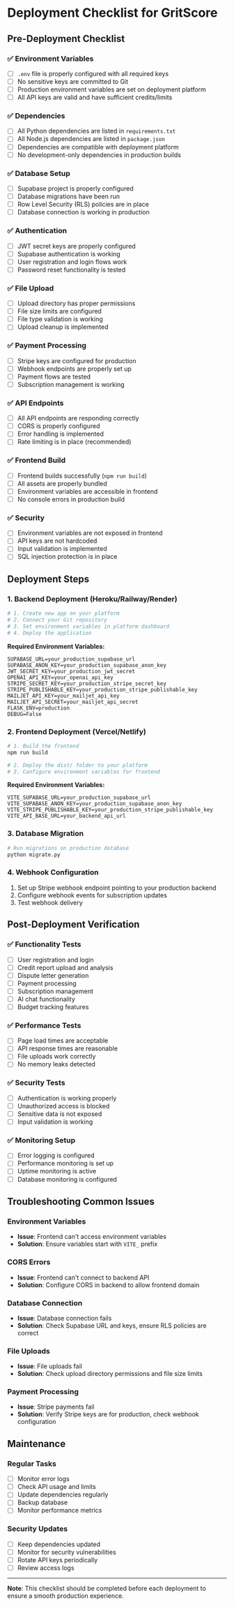 # Deployment Checklist for GritScore

## Pre-Deployment Checklist

### ✅ Environment Variables
- [ ] `.env` file is properly configured with all required keys
- [ ] No sensitive keys are committed to Git
- [ ] Production environment variables are set on deployment platform
- [ ] All API keys are valid and have sufficient credits/limits

### ✅ Dependencies
- [ ] All Python dependencies are listed in `requirements.txt`
- [ ] All Node.js dependencies are listed in `package.json`
- [ ] Dependencies are compatible with deployment platform
- [ ] No development-only dependencies in production builds

### ✅ Database Setup
- [ ] Supabase project is properly configured
- [ ] Database migrations have been run
- [ ] Row Level Security (RLS) policies are in place
- [ ] Database connection is working in production

### ✅ Authentication
- [ ] JWT secret keys are properly configured
- [ ] Supabase authentication is working
- [ ] User registration and login flows work
- [ ] Password reset functionality is tested

### ✅ File Upload
- [ ] Upload directory has proper permissions
- [ ] File size limits are configured
- [ ] File type validation is working
- [ ] Upload cleanup is implemented

### ✅ Payment Processing
- [ ] Stripe keys are configured for production
- [ ] Webhook endpoints are properly set up
- [ ] Payment flows are tested
- [ ] Subscription management is working

### ✅ API Endpoints
- [ ] All API endpoints are responding correctly
- [ ] CORS is properly configured
- [ ] Error handling is implemented
- [ ] Rate limiting is in place (recommended)

### ✅ Frontend Build
- [ ] Frontend builds successfully (`npm run build`)
- [ ] All assets are properly bundled
- [ ] Environment variables are accessible in frontend
- [ ] No console errors in production build

### ✅ Security
- [ ] Environment variables are not exposed in frontend
- [ ] API keys are not hardcoded
- [ ] Input validation is implemented
- [ ] SQL injection protection is in place

## Deployment Steps

### 1. Backend Deployment (Heroku/Railway/Render)

```bash
# 1. Create new app on your platform
# 2. Connect your Git repository
# 3. Set environment variables in platform dashboard
# 4. Deploy the application
```

**Required Environment Variables:**
```
SUPABASE_URL=your_production_supabase_url
SUPABASE_ANON_KEY=your_production_supabase_anon_key
JWT_SECRET_KEY=your_production_jwt_secret
OPENAI_API_KEY=your_openai_api_key
STRIPE_SECRET_KEY=your_production_stripe_secret_key
STRIPE_PUBLISHABLE_KEY=your_production_stripe_publishable_key
MAILJET_API_KEY=your_mailjet_api_key
MAILJET_API_SECRET=your_mailjet_api_secret
FLASK_ENV=production
DEBUG=False
```

### 2. Frontend Deployment (Vercel/Netlify)

```bash
# 1. Build the frontend
npm run build

# 2. Deploy the dist/ folder to your platform
# 3. Configure environment variables for frontend
```

**Required Environment Variables:**
```
VITE_SUPABASE_URL=your_production_supabase_url
VITE_SUPABASE_ANON_KEY=your_production_supabase_anon_key
VITE_STRIPE_PUBLISHABLE_KEY=your_production_stripe_publishable_key
VITE_API_BASE_URL=your_backend_api_url
```

### 3. Database Migration

```bash
# Run migrations on production database
python migrate.py
```

### 4. Webhook Configuration

1. Set up Stripe webhook endpoint pointing to your production backend
2. Configure webhook events for subscription updates
3. Test webhook delivery

## Post-Deployment Verification

### ✅ Functionality Tests
- [ ] User registration and login
- [ ] Credit report upload and analysis
- [ ] Dispute letter generation
- [ ] Payment processing
- [ ] Subscription management
- [ ] AI chat functionality
- [ ] Budget tracking features

### ✅ Performance Tests
- [ ] Page load times are acceptable
- [ ] API response times are reasonable
- [ ] File uploads work correctly
- [ ] No memory leaks detected

### ✅ Security Tests
- [ ] Authentication is working properly
- [ ] Unauthorized access is blocked
- [ ] Sensitive data is not exposed
- [ ] Input validation is working

### ✅ Monitoring Setup
- [ ] Error logging is configured
- [ ] Performance monitoring is set up
- [ ] Uptime monitoring is active
- [ ] Database monitoring is configured

## Troubleshooting Common Issues

### Environment Variables
- **Issue**: Frontend can't access environment variables
- **Solution**: Ensure variables start with `VITE_` prefix

### CORS Errors
- **Issue**: Frontend can't connect to backend API
- **Solution**: Configure CORS in backend to allow frontend domain

### Database Connection
- **Issue**: Database connection fails
- **Solution**: Check Supabase URL and keys, ensure RLS policies are correct

### File Uploads
- **Issue**: File uploads fail
- **Solution**: Check upload directory permissions and file size limits

### Payment Processing
- **Issue**: Stripe payments fail
- **Solution**: Verify Stripe keys are for production, check webhook configuration

## Maintenance

### Regular Tasks
- [ ] Monitor error logs
- [ ] Check API usage and limits
- [ ] Update dependencies regularly
- [ ] Backup database
- [ ] Monitor performance metrics

### Security Updates
- [ ] Keep dependencies updated
- [ ] Monitor for security vulnerabilities
- [ ] Rotate API keys periodically
- [ ] Review access logs

---

**Note**: This checklist should be completed before each deployment to ensure a smooth production experience. 
